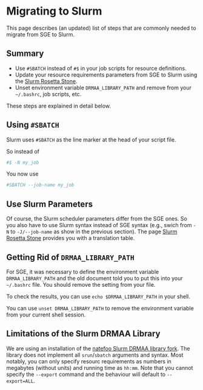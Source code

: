 # Migrating to Slurm

This page describes (an updated) list of steps that are commonly needed to migrate from SGE to Slurm.

## Summary

- Use `#SBATCH` instead of `#$` in your job scripts for resource definitions.
- Update your resource requirements parameters from SGE to Slurm using the [Slurm Rosetta Stone](rosetta-stone.md).
- Unset environment variable `DRMAA_LIBRARY_PATH` and remove from your `~/.bashrc`, job scripts, etc.

These steps are explained in detail below.

## Using `#SBATCH`

Slurm uses `#SBATCH` as the line marker at the head of your script file.

So instead of

```bash
#$ -N my_job
```

You now use

```bash
#SBATCH --job-name my_job
```

## Use Slurm Parameters

Of course, the Slurm scheduler parameters differ from the SGE ones.
So you also have to use Slurm syntax instead of SGE syntax (e.g., swich from `-N` to `-J/--job-name` as show in the previous section).
The page [Slurm Rosetta Stone](rosetta-stone.md) provides you with a translation table.

## Getting Rid of `DRMAA_LIBRARY_PATH`

For SGE, it was necessary to define the environment variable `DRMAA_LIBRARY_PATH` and the old document told you to put this into your `~/.bashrc` file.
You should remove the setting from your file.

To check the results, you can use `echo $DRMAA_LIBRARY_PATH` in your shell.

You can use `unset DRMAA_LIBRARY_PATH` to remove the environment variable from your current shell session.

## Limitations of the Slurm DRMAA Library

We are using an installation of the [natefoo Slurm DRMAA library fork](https://github.com/natefoo/slurm-drmaa#native-specification).
The library does not implement all `srun`/`sbatch` arguments and syntax.
Most notably, you can only specify resourc requirements as numbers in megabytes (without units) and running time as `hh:mm`.
Note that you cannot specify the `--export` command and the behaviour will default to `--export=ALL`.
